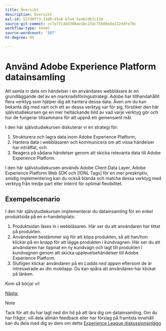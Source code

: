 ```yaml
---
title: Översikt
description: Översikt
exl-id: 527d8f73-33d0-45a6-b7a4-5e46cdb7c138
source-git-commit: cc7a77c4dd380ae1bc23dc75608e8e2224dfe78c
workflow-type: tm+mt
source-wordcount: '307'
ht-degree: 0%

---
```


# Använd Adobe Experience Platform datainsamling

Att samla in data om händelser i en användares webbläsare är en grundläggande del av en marknadsföringsstrategi. Adobe har tillhandahållit flera verktyg som hjälper dig att hantera dessa data. Även om du kan bekanta dig med vart och ett av dessa verktyg var för sig, försöker den här självstudiekursen ge en mer heltäckande bild av vad varje verktyg gör och hur de fungerar tillsammans för att uppnå ett gemensamt mål.

I den här självstudiekursen diskuterar vi en strategi för:

1. Strukturera och lagra data inom Adobe Experience Platform,
1. Hantera data i webbläsaren och kommunicera om att vissa händelser har inträffat, och
1. Reagera på sådana händelser genom att skicka relevanta data till Adobe Experience Platform.

I den här självstudiekursen används Adobe Client Data Layer, Adobe Experience Platform Web SDK och [!DNL Tags] för en mer preskriptiv, smidig implementering kan du också blanda och matcha dessa verktyg med verktyg från tredje part eller internt för optimal flexibilitet.

## Exempelscenario

I den här självstudiekursen implementerar du datainsamling för en enkel produktsida på en e-handelsplats:

1. Produktsidan läses in i webbläsaren. Här ser du att användaren har tittat på produkten.
1. Användaren bestämmer sig för att köpa produkten, så att han/hon klickar på en knapp för att lägga produkten i kundvagnen. Här ser du att användaren har öppnat en ny kundvagn och lagt till produkten i kundvagnen genom att skicka upplevelsehändelser till Adobe Experience Platform.
1. Slutligen klickar användaren på en _Ladda ned appen_ eftersom de är intresserade av din mobilapp. Du kan spåra att användaren har klickat på länken.

Kom så börjar vi!

[Nästa: ](structuring-your-data.md)

>[!NOTE]
>
>Tack för att du har lagt ned din tid på att lära dig om datainsamling. Om du har frågor, vill dela allmän feedback eller har förslag på framtida innehåll kan du dela med dig av dem om detta [Experience League diskussionsinlägg](https://experienceleaguecommunities.adobe.com/t5/adobe-experience-platform-launch/tutorial-discussion-use-adobe-experience-platform-data/m-p/543877)
